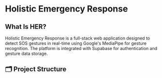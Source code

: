# Holistic Emergency Response

## What Is HER?
Holistic Emergency Response is a full-stack web application designed to detect SOS gestures in real-time using Google's MediaPipe for gesture recognition. The platform is integrated with Supabase for authentication and gesture data storage.

## 🗂️ Project Structure
